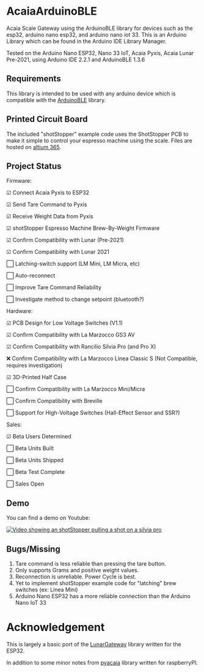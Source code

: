 # AcaiaArduinoBLE
Acaia Scale Gateway using the ArduinoBLE library for devices such as the esp32, arduino nano esp32, and arduino nano iot 33.
This is an Arduino Library which can be found in the Arduino IDE Library Manager.

Tested on the Arduino Nano ESP32, Nano 33 IoT, Acaia Pyxis, Acaia Lunar Pre-2021, using Arduino IDE 2.2.1 and ArduinoBLE 1.3.6

## Requirements
This library is intended to be used with any arduino device which is compatible with the [ArduinoBLE](https://www.arduino.cc/reference/en/libraries/arduinoble/) library.

## Printed Circuit Board
The included "shotStopper" example code uses the ShotStopper PCB to make it simple to control your espresso machine using the scale. Files are hosted on [altium 365](https://365.altium.com/files/A15F83F1-2418-4843-B2E7-787275773560).

## Project Status

Firmware:

☑ Connect Acaia Pyxis to ESP32

☑ Send Tare Command to Pyxis

☑ Receive Weight Data from Pyxis

☑ shotStopper Espresso Machine Brew-By-Weight Firmware

☑ Confirm Compatibility with Lunar (Pre-2021)

☑ Confirm Compatibility with Lunar 2021

⬜ Latching-switch support (LM Mini, LM Micra, etc)

⬜ Auto-reconnect

⬜ Improve Tare Command Reliability

⬜ Investigate method to change setpoint (bluetooth?)

Hardware:

☑ PCB Design for Low Voltage Switches (V1.1)

☑ Confirm Compatibility with La Marzocco GS3 AV

☑ Confirm Compatibility with Rancilio Silvia Pro (and Pro X)

❌ Confirm Compatibility with La Marzocco Linea Classic S (Not Compatible, requires investigation)

☑ 3D-Printed Half Case

⬜ Confirm Compatibility with La Marzocco Mini/Micra

⬜ Confirm Compatibility with Breville

⬜ Support for High-Voltage Switches (Hall-Effect Sensor and SSR?)

Sales:

☑ Beta Users Determined

⬜ Beta Units Built

⬜ Beta Units Shipped

⬜ Beta Test Complete

⬜ Sales Open



## Demo

You can find a demo on Youtube:

[![Video showing an shotStopper pulling a shot on a silvia pro](https://img.youtube.com/vi/oP3Cmke6daE/0.jpg)](https://www.youtube.com/shorts/oP3Cmke6daE)

## Bugs/Missing
1. Tare command is less reliable than pressing the tare button.
2. Only supports Grams and positive weight values.
3. Reconnection is unreliable. Power Cycle is best.
4. Yet to implement shotStopper example code for "latching" brew switches (ex: Linea Mini)
5. Arduino Nano ESP32 has a more reliable connection than the Arduino Nano IoT 33 

# Acknowledgement
This is largely a basic port of the  [LunarGateway](https://github.com/frowin/LunarGateway/) library written for the ESP32.

In addition to some minor notes from [pyacaia](https://github.com/lucapinello/pyacaia) library written for raspberryPI.